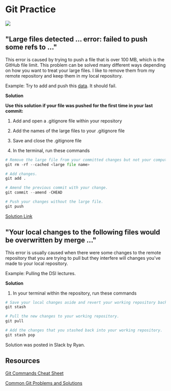 # Git Practice

![](https://imgs.xkcd.com/comics/git_2x.png)

## "Large files detected ... error: failed to push some refs to ..."

This error is caused by trying to push a file that is over 100 MB, which is the GitHub file limit. This problem can be solved many different ways depending on how you want to treat your large files. I like to remove them from my remote repository and keep them in my local repository.

Example: Try to add and push this [data](https://www.kaggle.com/yamaerenay/spotify-dataset-19212020-160k-tracks). It should fail.

**Solution**

**Use this solution if your file was pushed for the first time in your last commit:**

1. Add and open a .gitignore file within your repository

2. Add the names of the large files to your .gitignore file

3. Save and close the .gitignore file

4. In the terminal, run these commands

```python
# Remove the large file from your committed changes but not your computer.
git rm -rf --cached <large file name>

# Add changes.
git add .

# Amend the previous commit with your change.
git commit --amend -CHEAD

# Push your changes without the large file.
git push
```

[Solution Link](https://stackoverflow.com/questions/32953238/how-can-i-ignore-big-files-and-push-to-git-repo)

## "Your local changes to the following files would be overwritten by merge ..."

This error is usually caused when there were some changes to the remote repository that you are trying to pull but they interfere will changes you've made to your local repository.

Example: Pulling the DSI lectures.

**Solution**

1. In your terminal within the repository, run these commands

```python
# Save your local changes aside and revert your working repository back to the original.
git stash

# Pull the new changes to your working repository.
git pull

# Add the changes that you stashed back into your working repository.
git stash pop
```

Solution was posted in Slack by Ryan.

##

## Resources

[Git Commands Cheat Sheet](https://gist.github.com/jedmao/5053440)

[Common Git Problems and Solutions](https://www.geeksforgeeks.org/common-git-problems-and-their-fixes/)